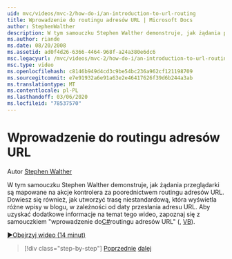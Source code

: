 ```yaml
---
uid: mvc/videos/mvc-2/how-do-i/an-introduction-to-url-routing
title: Wprowadzenie do routingu adresów URL | Microsoft Docs
author: StephenWalther
description: W tym samouczku Stephen Walther demonstruje, jak żądania przeglądarki są mapowane na akcje kontrolera za poorednictwem routingu adresów URL. Dowiesz się również, jak utworzyć odbiorcę...
ms.author: riande
ms.date: 08/20/2008
ms.assetid: ad0f4d26-6366-4464-968f-a24a380e6dc6
msc.legacyurl: /mvc/videos/mvc-2/how-do-i/an-introduction-to-url-routing
msc.type: video
ms.openlocfilehash: c8146b949d4cd3c9be54bc236a962cf121198709
ms.sourcegitcommit: e7e91932a6e91a63e2e46417626f39d6b244a3ab
ms.translationtype: MT
ms.contentlocale: pl-PL
ms.lasthandoff: 03/06/2020
ms.locfileid: "78537570"
---
```

# <a name="an-introduction-to-url-routing"></a>Wprowadzenie do routingu adresów URL

Autor [Stephen Walther](https://github.com/StephenWalther)

W tym samouczku Stephen Walther demonstruje, jak żądania przeglądarki są mapowane na akcje kontrolera za poorednictwem routingu adresów URL. Dowiesz się również, jak utworzyć trasę niestandardową, która wyświetla różne wpisy w blogu, w zależności od daty przesłania adresu URL. Aby uzyskać dodatkowe informacje na temat tego wideo, zapoznaj się z samouczkiem "wprowadzenie do[C#](../../../overview/older-versions-1/controllers-and-routing/asp-net-mvc-routing-overview-cs.md)routingu adresów URL" (, [VB](../../../overview/older-versions-1/controllers-and-routing/asp-net-mvc-routing-overview-vb.md)).

[&#9654;Obejrzyj wideo (14 minut)](https://channel9.msdn.com/Blogs/ASP-NET-Site-Videos/an-introduction-to-url-routing)

> [!div class="step-by-step"]
> [Poprzednie](understanding-views-view-data-and-html-helpers.md)
> [dalej](preventing-javascript-injection-attacks.md)
